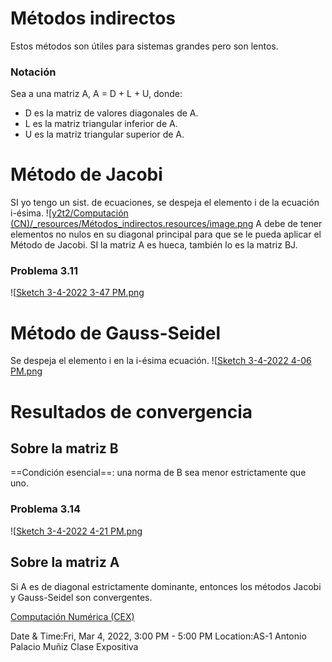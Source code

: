 

# Métodos indirectos
Estos métodos son útiles para sistemas grandes pero son lentos.



### Notación

Sea a una matriz A, A = D + L + U, donde:

* D es la matriz de valores diagonales de A.
* L es la matriz triangular inferior de A.
* U es la matriz triangular superior de A.




# Método de Jacobi

SI yo tengo un sist. de ecuaciones, se despeja el elemento i de la ecuación i-ésima.
![[y2t2/Computación (CN)/_resources/Métodos_indirectos.resources/image.png](../../_resources/M%C3%A9todos_indirectos.resources/image.png)
A debe de tener elementos no nulos en su diagonal principal para que se le pueda aplicar el Método de Jacobi.
SI la matriz A es hueca, también lo es la matriz BJ.


### Problema 3.11

![[Sketch 3-4-2022 3-47 PM.png](../../_resources/M%C3%A9todos_indirectos.resources/Sketch%203-4-2022%203-47%20PM.png)


# Método de Gauss-Seidel

Se despeja el elemento i en la i-ésima ecuación.
![[Sketch 3-4-2022 4-06 PM.png](../../_resources/M%C3%A9todos_indirectos.resources/Sketch%203-4-2022%204-06%20PM.png)


# Resultados de convergencia

## Sobre la matriz B

==Condición esencial==: una norma de B sea menor estrictamente que uno.


### Problema 3.14

![[Sketch 3-4-2022 4-21 PM.png](../../_resources/M%C3%A9todos_indirectos.resources/Sketch%203-4-2022%204-21%20PM.png)


## Sobre la matriz A

Si A es de diagonal estrictamente dominante, entonces los métodos Jacobi y Gauss-Seidel son convergentes.


[Computación Numérica (CEX)](https://www.google.com/calendar/event?eid=XzhkOWxjZ3JmZHByNmFzamtjZ3AzZ2NoaDc1aTY0b2hsNmdzMzBjcGw2aGltYWUxbTc1Z20yY2hoY29zamNvcG1jcGdnIHVuZGVyc2NvcmViaXNAbQ)

Date & Time:Fri, Mar 4, 2022, 3:00 PM - 5:00 PM
Location:AS-1
Antonio Palacio Muñiz Clase Expositiva
